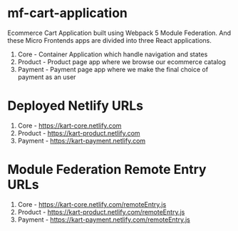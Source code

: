 # mf-cart-application

Ecommerce Cart Application built using Webpack 5 Module Federation. And these Micro Frontends apps are divided into three React applications.

1. Core - Container Application which handle navigation and states
2. Product - Product page app where we browse our ecommerce catalog 
3. Payment - Payment page app where we make the final choice of payment as an user

# Deployed Netlify URLs

1. Core - https://kart-core.netlify.com
2. Product - https://kart-product.netlify.com
3. Payment - https://kart-payment.netlify.com

# Module Federation Remote Entry URLs

1. Core - https://kart-core.netlify.com/remoteEntry.js
2. Product - https://kart-product.netlify.com/remoteEntry.js
3. Payment - https://kart-payment.netlify.com/remoteEntry.js

